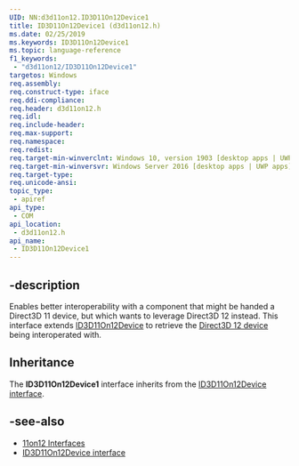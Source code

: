 ```yaml
---
UID: NN:d3d11on12.ID3D11On12Device1
title: ID3D11On12Device1 (d3d11on12.h)
ms.date: 02/25/2019
ms.keywords: ID3D11On12Device1
ms.topic: language-reference
f1_keywords: 
 - "d3d11on12/ID3D11On12Device1"
targetos: Windows
req.assembly: 
req.construct-type: iface
req.ddi-compliance: 
req.header: d3d11on12.h
req.idl: 
req.include-header: 
req.max-support: 
req.namespace: 
req.redist: 
req.target-min-winverclnt: Windows 10, version 1903 [desktop apps | UWP apps]
req.target-min-winversvr: Windows Server 2016 [desktop apps | UWP apps]
req.target-type: 
req.unicode-ansi: 
topic_type:
 - apiref
api_type:
 - COM
api_location:
 - d3d11on12.h
api_name:
 - ID3D11On12Device1
---
```


## -description
Enables better interoperability with a component that might be handed a Direct3D 11 device, but which wants to leverage Direct3D 12 instead. This interface extends [ID3D11On12Device](nn-d3d11on12-id3d11on12device.md) to retrieve the [Direct3D 12 device](/windows/desktop/api/d3d12/nn-d3d12-id3d12device) being interoperated with.

## Inheritance
The **ID3D11On12Device1** interface inherits from the [ID3D11On12Device interface](nn-d3d11on12-id3d11on12device.md).

## -see-also
* [11on12 Interfaces](/windows/desktop/direct3d12/direct3d-11on12-interfaces)
* [ID3D11On12Device interface](nn-d3d11on12-id3d11on12device.md)
